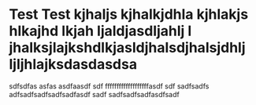 # Test Test kjhaljs kjhalkjdhla kjhlakjs hlkajhd lkjah ljaldjasdljahlj l jhalksjlajkshdlkjasldjhalsdjhalsjdhlj ljljhlajksdasdasdsa
sdfsdfas  asfas asdfaasdf sdf fffffffffffffffffffasdf sdf sadfsadfs adfsadfsadfsadfsadfasdf sadf sadfsadfsadfasdfsadf 
